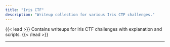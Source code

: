 ```yaml
---
title: "Iris CTF"
description: "Writeup collection for various Iris CTF challenges."
---
```


{{< lead >}}
Contains writeups for Iris CTF challenges with explanation and scripts.
{{< /lead >}}

---
